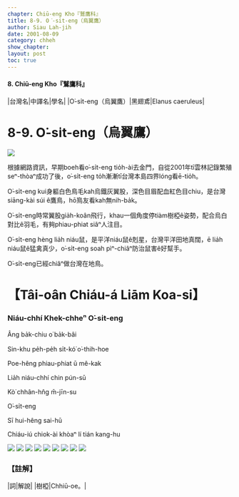 ```yaml
---
chapter: Chiū-eng Kho『鷲鷹科』
title: 8-9. O͘-si̍t-eng（烏翼鷹）
author: Siau Lah-jih
date: 2001-08-09
category: chheh
show_chapter: 
layout: post
toc: true
---
```


#### 8. Chiū-eng Kho『鷲鷹科』

|台灣名|中譯名|學名|
|O͘-si̍t-eng（烏翼鷹）|黑翅鳶|Elanus caeruleus|


# 8-9. O͘-si̍t-eng（烏翼鷹）


![](../too5/08/08-9-8.O͘-si̍t-eng.jpg)


根據網路資訊，早期boeh看o͘-si̍t-eng tio̍h-ài去金門，自從2001年tī雲林記錄繁殖seⁿ-thòaⁿ成功了後，o͘-si̍t-eng to̍h漸漸tī台灣本島四界lóng看ē-tio̍h。

O͘-si̍t-eng kui身軀白色鳥毛kah烏鐵灰翼股，深色目眉配血紅色目chiu，是台灣siāng-kài súi ê鷹鳥，hō͘鳥友看kah無nih-ba̍k。

O͘-si̍t-eng時常翼股gia̍h-koân飛行，khau一個角度停tiàm樹椏ê姿勢，配合烏白對比ê羽毛，有夠phiau-phiat siâⁿ人注目。

O͘-si̍t-eng hèng lia̍h niáu鼠，是平洋niáu鼠ê剋星，台灣平洋田地真闊，ē lia̍h niáu鼠ê猛禽真少，o͘-si̍t-eng soah pìⁿ-chiâⁿ防治鼠害ê好幫手。

O͘-si̍t-eng已經chiâⁿ做台灣在地鳥。

	


# 【Tâi-oân Chiáu-á Liām Koa-si】

### **Niáu-chhí Khek-chheⁿ O͘-si̍t-eng**

Âng ba̍k-chiu o͘ ba̍k-bâi

Sin-khu pe̍h-pe̍h si̍t-kó͘ o͘-thih-hoe

Poe-hêng phiau-phiat ū mê-kak

Lia̍h niáu-chhí chin pún-sū

Kò͘ chhân-hn̂g m̄-jīn-su

O͘-si̍t-eng

Sī hui-hêng sai-hū

Chiáu-iú chiok-ài khòaⁿ lí tián kang-hu


![](../too5/08/08-9-7.O͘-si̍t-eng.jpg)
![](../too5/08/08-9-1.O͘-si̍t-eng.jpg)
![](../too5/08/08-9-2.O͘-si̍t-eng.jpg)
![](../too5/08/08-9-3.O͘-si̍t-eng.jpg)
![](../too5/08/08-9-4.O͘-si̍t-eng.jpg)
![](../too5/08/08-9-9.O͘-si̍t-eng.jpg)
![](../too5/08/08-9-10.O͘-si̍t-eng.jpg)
![](../too5/08/08-9-5.O͘-si̍t-eng.jpg)
![](../too5/08/08-9-6.O͘-si̍t-eng.jpg)



### 【註解】

|詞|解說|
|樹椏|Chhiū-oe。|
